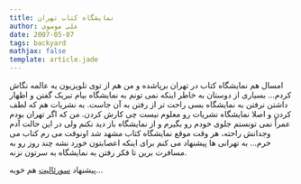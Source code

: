 ```yaml
---
title: نمایشگاه کتاب تهران
author: علی موسوی
date: 2007-05-07
tags: backyard
mathjax: false
template: article.jade
---
```


امسال هم نمایشگاه کتاب در تهران برپاشده و من هم از توی تلویزیون یه عالمه نگاش کردم… بسیاری از دوستان به خاطر اینکه نمی تونم به نمایشگاه بیام تبریک گفتن و اظهار داشتن نرفتن به نمایشگاه بسی راحت تر از رفتن به آن جاست. به نشریات هم که لطف کردن و اصلا نمایشگاه نشریات رو معلوم نیست چی کارش کردن. من که اگر تهران بودم عمراً نمی تونستم جلوی خودم رو بگیرم و از نمایشگاه باز دید نکنم ولی در این حالت آدم وجدانش راحته، هر وقت موقع نمایشگاه کتاب مشهد شد اونوقت می رم کتاب می خرم… به تهرانی ها پیشنهاد می کنم برای اینکه اعصابتون خورد نشه چند روز رو به مسافرت برین تا فکر رفتن به نمایشگاه به سرتون نزنه.

پیشنهاد [سورئالیت](http://surrealist.blogfa.com/post-51.aspx) هم خوبه…
